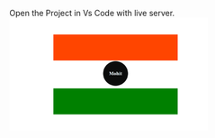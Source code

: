 Open the Project in Vs Code with live server.
<img src ="https://raw.githubusercontent.com/mohit01717/Indian-flag-css-/main/preview.png" height="200px"/>
